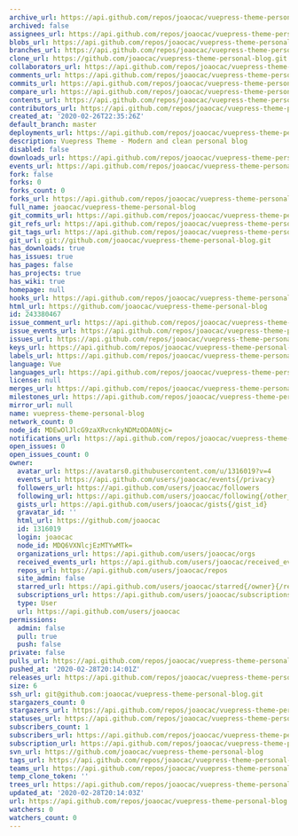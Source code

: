 ```yaml
---
archive_url: https://api.github.com/repos/joaocac/vuepress-theme-personal-blog/{archive_format}{/ref}
archived: false
assignees_url: https://api.github.com/repos/joaocac/vuepress-theme-personal-blog/assignees{/user}
blobs_url: https://api.github.com/repos/joaocac/vuepress-theme-personal-blog/git/blobs{/sha}
branches_url: https://api.github.com/repos/joaocac/vuepress-theme-personal-blog/branches{/branch}
clone_url: https://github.com/joaocac/vuepress-theme-personal-blog.git
collaborators_url: https://api.github.com/repos/joaocac/vuepress-theme-personal-blog/collaborators{/collaborator}
comments_url: https://api.github.com/repos/joaocac/vuepress-theme-personal-blog/comments{/number}
commits_url: https://api.github.com/repos/joaocac/vuepress-theme-personal-blog/commits{/sha}
compare_url: https://api.github.com/repos/joaocac/vuepress-theme-personal-blog/compare/{base}...{head}
contents_url: https://api.github.com/repos/joaocac/vuepress-theme-personal-blog/contents/{+path}
contributors_url: https://api.github.com/repos/joaocac/vuepress-theme-personal-blog/contributors
created_at: '2020-02-26T22:35:26Z'
default_branch: master
deployments_url: https://api.github.com/repos/joaocac/vuepress-theme-personal-blog/deployments
description: Vuepress Theme - Modern and clean personal blog
disabled: false
downloads_url: https://api.github.com/repos/joaocac/vuepress-theme-personal-blog/downloads
events_url: https://api.github.com/repos/joaocac/vuepress-theme-personal-blog/events
fork: false
forks: 0
forks_count: 0
forks_url: https://api.github.com/repos/joaocac/vuepress-theme-personal-blog/forks
full_name: joaocac/vuepress-theme-personal-blog
git_commits_url: https://api.github.com/repos/joaocac/vuepress-theme-personal-blog/git/commits{/sha}
git_refs_url: https://api.github.com/repos/joaocac/vuepress-theme-personal-blog/git/refs{/sha}
git_tags_url: https://api.github.com/repos/joaocac/vuepress-theme-personal-blog/git/tags{/sha}
git_url: git://github.com/joaocac/vuepress-theme-personal-blog.git
has_downloads: true
has_issues: true
has_pages: false
has_projects: true
has_wiki: true
homepage: null
hooks_url: https://api.github.com/repos/joaocac/vuepress-theme-personal-blog/hooks
html_url: https://github.com/joaocac/vuepress-theme-personal-blog
id: 243380467
issue_comment_url: https://api.github.com/repos/joaocac/vuepress-theme-personal-blog/issues/comments{/number}
issue_events_url: https://api.github.com/repos/joaocac/vuepress-theme-personal-blog/issues/events{/number}
issues_url: https://api.github.com/repos/joaocac/vuepress-theme-personal-blog/issues{/number}
keys_url: https://api.github.com/repos/joaocac/vuepress-theme-personal-blog/keys{/key_id}
labels_url: https://api.github.com/repos/joaocac/vuepress-theme-personal-blog/labels{/name}
language: Vue
languages_url: https://api.github.com/repos/joaocac/vuepress-theme-personal-blog/languages
license: null
merges_url: https://api.github.com/repos/joaocac/vuepress-theme-personal-blog/merges
milestones_url: https://api.github.com/repos/joaocac/vuepress-theme-personal-blog/milestones{/number}
mirror_url: null
name: vuepress-theme-personal-blog
network_count: 0
node_id: MDEwOlJlcG9zaXRvcnkyNDMzODA0Njc=
notifications_url: https://api.github.com/repos/joaocac/vuepress-theme-personal-blog/notifications{?since,all,participating}
open_issues: 0
open_issues_count: 0
owner:
  avatar_url: https://avatars0.githubusercontent.com/u/1316019?v=4
  events_url: https://api.github.com/users/joaocac/events{/privacy}
  followers_url: https://api.github.com/users/joaocac/followers
  following_url: https://api.github.com/users/joaocac/following{/other_user}
  gists_url: https://api.github.com/users/joaocac/gists{/gist_id}
  gravatar_id: ''
  html_url: https://github.com/joaocac
  id: 1316019
  login: joaocac
  node_id: MDQ6VXNlcjEzMTYwMTk=
  organizations_url: https://api.github.com/users/joaocac/orgs
  received_events_url: https://api.github.com/users/joaocac/received_events
  repos_url: https://api.github.com/users/joaocac/repos
  site_admin: false
  starred_url: https://api.github.com/users/joaocac/starred{/owner}{/repo}
  subscriptions_url: https://api.github.com/users/joaocac/subscriptions
  type: User
  url: https://api.github.com/users/joaocac
permissions:
  admin: false
  pull: true
  push: false
private: false
pulls_url: https://api.github.com/repos/joaocac/vuepress-theme-personal-blog/pulls{/number}
pushed_at: '2020-02-28T20:14:01Z'
releases_url: https://api.github.com/repos/joaocac/vuepress-theme-personal-blog/releases{/id}
size: 6
ssh_url: git@github.com:joaocac/vuepress-theme-personal-blog.git
stargazers_count: 0
stargazers_url: https://api.github.com/repos/joaocac/vuepress-theme-personal-blog/stargazers
statuses_url: https://api.github.com/repos/joaocac/vuepress-theme-personal-blog/statuses/{sha}
subscribers_count: 1
subscribers_url: https://api.github.com/repos/joaocac/vuepress-theme-personal-blog/subscribers
subscription_url: https://api.github.com/repos/joaocac/vuepress-theme-personal-blog/subscription
svn_url: https://github.com/joaocac/vuepress-theme-personal-blog
tags_url: https://api.github.com/repos/joaocac/vuepress-theme-personal-blog/tags
teams_url: https://api.github.com/repos/joaocac/vuepress-theme-personal-blog/teams
temp_clone_token: ''
trees_url: https://api.github.com/repos/joaocac/vuepress-theme-personal-blog/git/trees{/sha}
updated_at: '2020-02-28T20:14:03Z'
url: https://api.github.com/repos/joaocac/vuepress-theme-personal-blog
watchers: 0
watchers_count: 0
---
```



